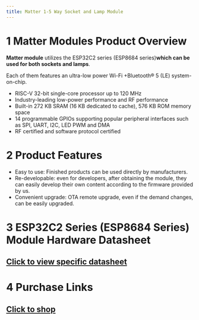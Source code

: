```yaml
---
title: Matter 1-5 Way Socket and Lamp Module
---
```


# 1 Matter Modules Product Overview

**Matter module** utilizes the ESP32C2 series (ESP8684 series)**which can be used for both sockets and lamps**. 

Each of them features an ultra-low power Wi-Fi +Bluetooth® 5 (LE) system-on-chip.

<!-- ESP8684 系列是极低功耗、高集成度的 MCU 系统级芯片 (SoC)，集成 2.4 GHz Wi-Fi 和低功耗蓝牙 (Bluetooth®
LE) 无线通信，专为物联网 (IoT)、智能家居、工业自动化、医疗保健及消费电子产品等各种应用而设计，具有行业领先的低功耗性能和射频性能。
ESP8684 系列搭载 RISC-V 32 位单核处理器，工作频率高达 120 MHz。芯片支持二次开发，无需使用其他微控
制器或处理器。
ESP8684 系列芯片是业内集成度领先的 Wi-Fi + Bluetooth 5 (LE) 解决方案，集成了完整的发射/接收射频功能，
包括天线开关、射频 balun、功率放大器、低噪声放大器、滤波器、电源管理模块和先进的自校准电路，极大减少了印刷电路板 (PCB) 的面积。
ESP8684 系列芯片还集成了先进的自校准电路，实现了动态自动调整，可以消除外部电路的缺陷，更好地适应外部环境的变化。 -->

- RISC-V 32-bit single-core processor up to 120 MHz
- Industry-leading low-power performance and RF performance
- Built-in 272 KB SRAM (16 KB dedicated to cache), 576 KB ROM memory space
- 14 programmable GPIOs supporting popular peripheral interfaces such as SPI, UART, I2C, LED PWM and DMA
- RF certified and software protocol certified

# 2 Product Features

- Easy to use: Finished products can be used directly by manufacturers.
- Re-developable: even for developers, after obtaining the module, they can easily develop their own content according to the firmware provided by us.
- Convenient upgrade: OTA remote upgrade, even if the demand changes, can be easily upgraded.


# 3 ESP32C2 Series (ESP8684 Series) Module Hardware Datasheet

## [Click to view specific datasheet](../../download/matter/socket1_5_datasheet.md)

# 4 Purchase Links

## [Click to shop](../../buy_sample/matter/socket1_5.md)